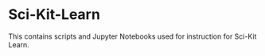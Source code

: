 # Sci-Kit-Learn
This contains scripts and Jupyter Notebooks used for instruction for Sci-Kit Learn.
